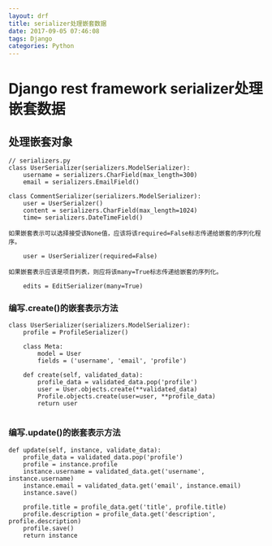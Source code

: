 ```yaml
---
layout: drf
title: serializer处理嵌套数据
date: 2017-09-05 07:46:08
tags: Django
categories: Python
---
```

# Django rest framework serializer处理嵌套数据

## 处理嵌套对象
```
// serializers.py
class UserSerializer(serializers.ModelSerializer):
    username = serializers.CharField(max_length=300)
    email = serializers.EmailField()
    
class CommentSerializer(serializers.ModelSerializer):
    user = UserSerialzer()
    content = serializers.CharField(max_length=1024)
    time= serializers.DateTimeField()
```
    如果嵌套表示可以选择接受该None值，应该将该required=False标志传递给嵌套的序列化程序。
```
    user = UserSerializer(required=False)
```
    如果嵌套表示应该是项目列表，则应将该many=True标志传递给嵌套的序列化。
```
    edits = EditSerializer(many=True)
```

### 编写.create()的嵌套表示方法
```
class UserSerializer(serializers.ModelSerializer):
    profile = ProfileSerializer()
    
    class Meta:
        model = User
        fields = ('username', 'email', 'profile')
        
    def create(self, validated_data):
        profile_data = validated_data.pop('profile')
        user = User.objects.create(**validated_data)
        Profile.objects.create(user=user, **profile_data)
        return user
            
```

### 编写.update()的嵌套表示方法
```
def update(self, instance, validate_data):
    profile_data = validated_data.pop('profile')
    profile = instance.profile
    instance.username = validated_data.get('username', instance.username)
    instance.email = validated_data.get('email', instance.email)
    instance.save()
    
    profile.title = profile_data.get('title', profile.title)
    profile.description = profile_data.get('description', profile.description)
    profile.save()
    return instance
```
